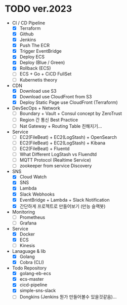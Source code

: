 # TODO ver.2023

- CI / CD Pipeline
  - [x] Terraform
  - [x] Github 
  - [x] Jenkins
  - [x] Push The ECR
  - [x] Trigger EventBridge
  - [x] Deploy ECS
  - [x] Deploy (Blue / Green)
  - [x] Rollback (ECS)
  - [ ] ECS + Go + CiCD FullSet
  - [ ] Kubernetis theory
 
- CDN
  - [x] Download use S3
  - [x] Download use CloudFront from S3
  - [x] Deploy Static Page use CloudFront (Terraform)

- DevSecOps + Network
  - [ ] Boundary + Vault + Consul concept by ZeroTrust
  - [ ] Region 간 통신 Best Practice
  - [ ] Nat Gateway + Routing Table 친해지기...
 
- Service
  - [ ] EC2(FileBeat) + EC2(LogStash) + OpenSearch
  - [ ] EC2(FileBeat) + EC2(LogStash) + Kibana
  - [ ] EC2(FileBeat) + Fluentd
  - [ ] What Different LogStash vs Fluendtd
  - [ ] MQTT Protocol (Realtime Service)
  - [ ] zookeeper from service Discovery

- SNS
  - [x] Cloud Watch
  - [x] SNS
  - [x] Lambda
  - [x] Slack Webhooks
  - [x] EventBridge + Lambda + Slack Notification 
  - [x] 간단하게 프로젝트로 만들어보기 (만능 슬랙봇)

- Monitoring
  - [ ] Prometheus
  - [ ] Grafana

- Service
  - [x] Docker
  - [x] ECS
  - [ ] Kinesis
 
- Lanaguage & lib
  - [x] Golang
  - [x] Cobra (CLI)

- Todo Repository
  - [x] golang-eb-ecs
  - [x] ecs-master
  - [x] cicd-pipeline
  - [x] simple-sns-slack
  - [ ] Dongkins (Jenkins 뭔가 만들어볼수 있을것같음)... 
